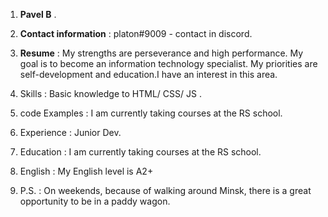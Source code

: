 1. **Pavel B** .

1. **Contact information** : platon#9009 - contact in discord. 

1. **Resume** : My strengths are perseverance and high performance.
 My goal is to become an information technology specialist. My priorities are self-development and education.I have an interest in this area.

1. Skills : Basic knowledge to HTML/ CSS/ JS .

1. code Examples : I am currently taking courses at the RS school.

1. Experience : Junior Dev.

1. Education : I am currently taking courses at the RS school.

1. English : My English level is A2+ 

1. P.S. : On weekends, because of walking around Minsk, there is a great opportunity to be in a paddy wagon.
